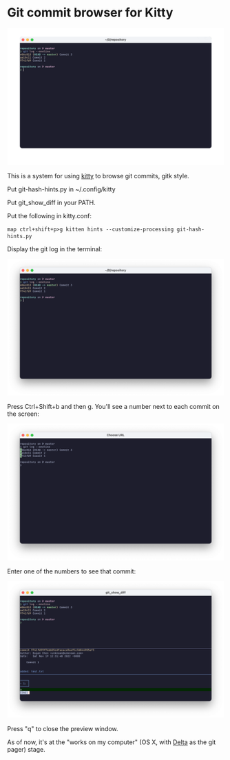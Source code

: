 # Git commit browser for Kitty

![demo](usage.gif)

This is a system for using [kitty](https://sw.kovidgoyal.net/kitty/) to browse
git commits, gitk style.

Put git-hash-hints.py in ~/.config/kitty

Put git_show_diff in your PATH.

Put the following in kitty.conf:

    map ctrl+shift+p>g kitten hints --customize-processing git-hash-hints.py

Display the git log in the terminal:

![log](screenshots/log.png)

Press Ctrl+Shift+b and then g. You'll see a number next to each commit on the screen:

![hints](screenshots/hints.png)

Enter one of the numbers to see that commit:

![hints](screenshots/preview.png)

Press "q" to close the preview window.

As of now, it's at the "works on my computer" (OS X, with [Delta](https://github.com/dandavison/delta) as the git pager) stage.